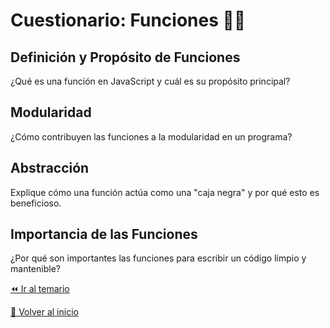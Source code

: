 # Cuestionario: Funciones 👩‍💻

## Definición y Propósito de Funciones
¿Qué es una función en JavaScript y cuál es su propósito principal?

## Modularidad
¿Cómo contribuyen las funciones a la modularidad en un programa?

## Abstracción
Explique cómo una función actúa como una "caja negra" y por qué esto es beneficioso.

## Importancia de las Funciones
¿Por qué son importantes las funciones para escribir un código limpio y mantenible?

[⏪ Ir al temario](../../temario/05-funciones/introduccion.md)

[🏡 Volver al inicio](../../readme.md)
